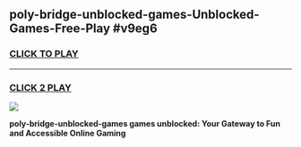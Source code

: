 
## poly-bridge-unblocked-games-Unblocked-Games-Free-Play #v9eg6
<h3>
<a href="https://us.freeplayer.one?title=poly-bridge-unblocked-games&ref=9M">CLICK TO PLAY</a></h3>
<hr>

<h3>
<a href="https://us.freeplayer.one?title=poly-bridge-unblocked-games&ref=9M">CLICK 2 PLAY</a>
  
</h3>

<a href="https://us.freeplayer.one?title=poly-bridge-unblocked-games&ref=9M"><img src="https://clearcache.store/games.png"></a>


**poly-bridge-unblocked-games games unblocked: Your Gateway to Fun and Accessible Online Gaming**
